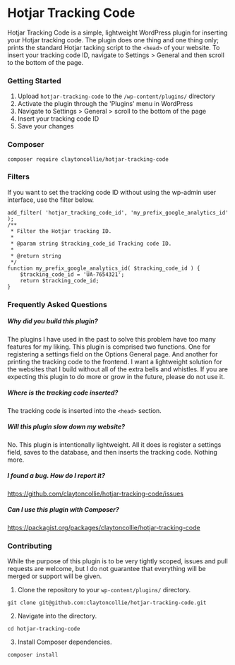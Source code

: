 # Hotjar Tracking Code

Hotjar Tracking Code is a simple, lightweight WordPress plugin for inserting your Hotjar tracking code. The plugin does one thing and one thing only; prints the standard Hotjar tacking script to the `<head>` of your website. To insert your tracking  code ID, navigate to Settings > General and then scroll to the bottom of the page.

### Getting Started

1. Upload `hotjar-tracking-code` to the `/wp-content/plugins/` directory
2. Activate the plugin through the 'Plugins' menu in WordPress
3. Navigate to Settings > General > scroll to the bottom of the page
4. Insert your tracking code ID
5. Save your changes

### Composer

`composer require claytoncollie/hotjar-tracking-code`

### Filters

If you want to set the tracking code ID without using the wp-admin user interface, use the filter below.

```
add_filter( 'hotjar_tracking_code_id', 'my_prefix_google_analytics_id' );
/**
 * Filter the Hotjar tracking ID.
 *
 * @param string $tracking_code_id Tracking code ID.
 *
 * @return string
 */
function my_prefix_google_analytics_id( $tracking_code_id ) {
    $tracking_code_id = 'UA-7654321';
    return $tracking_code_id;
}
```

### Frequently Asked Questions

##### Why did you build this plugin?

The plugins I have used in the past to solve this problem have too many features for my liking. This plugin is comprised two functions. One for registering a settings field on the Options General page. And another for printing the tracking code to the frontend. I want a lightweight solution for the websites that I build without all of the extra bells and whistles. If you are expecting this plugin to do more or grow in the future, please do not use it.

##### Where is the tracking code inserted?

The tracking code is inserted into the `<head>` section.

##### Will this plugin slow down my website?

No. This plugin is intentionally lightweight. All it does is register a settings field, saves to the database, and then inserts the tracking code. Nothing more.

##### I found a bug. How do I report it?

https://github.com/claytoncollie/hotjar-tracking-code/issues

##### Can I use this plugin with Composer?

https://packagist.org/packages/claytoncollie/hotjar-tracking-code

### Contributing

While the purpose of this plugin is to be very tightly scoped, issues and pull requests are welcome, but I do not guarantee that everything will be merged or support will be given.

1. Clone the repository to your `wp-content/plugins/` directory.

`git clone git@github.com:claytoncollie/hotjar-tracking-code.git`

2. Navigate into the directory.

`cd hotjar-tracking-code`

3. Install Composer dependencies.

`composer install`
